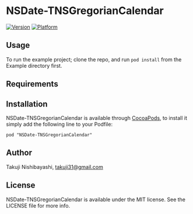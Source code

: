 # NSDate-TNSGregorianCalendar

[![Version](http://cocoapod-badges.herokuapp.com/v/NSDate-TNSGregorianCalendar/badge.png)](http://cocoadocs.org/docsets/NSDate-TNSGregorianCalendar)
[![Platform](http://cocoapod-badges.herokuapp.com/p/NSDate-TNSGregorianCalendar/badge.png)](http://cocoadocs.org/docsets/NSDate-TNSGregorianCalendar)

## Usage

To run the example project; clone the repo, and run `pod install` from the Example directory first.

## Requirements

## Installation

NSDate-TNSGregorianCalendar is available through [CocoaPods](http://cocoapods.org), to install
it simply add the following line to your Podfile:

    pod "NSDate-TNSGregorianCalendar"

## Author

Takuji Nishibayashi, takuji31@gmail.com

## License

NSDate-TNSGregorianCalendar is available under the MIT license. See the LICENSE file for more info.

